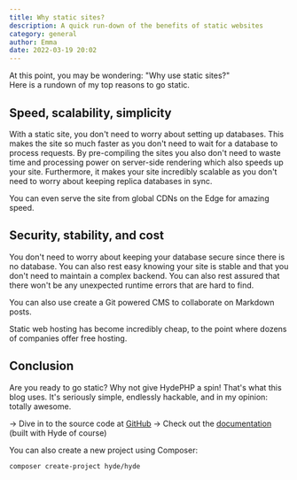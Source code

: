 ```yaml
---
title: Why static sites?
description: A quick run-down of the benefits of static websites
category: general
author: Emma
date: 2022-03-19 20:02
---
```


<p class="lead">
At this point, you may be wondering: "Why use static sites?" <br>
Here is a rundown of my top reasons to go static.
</p>

## Speed, scalability, simplicity

With a static site, you don't need to worry about setting up databases. This makes the site so much faster as you don't need to wait for a database to process requests. By pre-compiling the sites you also don't need to waste time and processing power on server-side rendering which also speeds up your site. Furthermore, it makes your site incredibly scalable as you don't need to worry about keeping replica databases in sync.

You can even serve the site from global CDNs on the Edge for amazing speed.


## Security, stability, and cost
You don't need to worry about keeping your database secure since there is no database. You can also rest easy knowing your site is stable and that you don't need to maintain a complex backend. You can also rest assured that there won't be any unexpected runtime errors that are hard to find.

You can also use create a Git powered CMS to collaborate on Markdown posts.

Static web hosting has become incredibly cheap, to the point where dozens of companies offer free hosting.

## Conclusion
Are you ready to go static? Why not give HydePHP a spin! That's what this blog uses. It's seriously simple, endlessly hackable, and in my opinion: totally awesome.

-> Dive in to the source code at [GitHub](https://github.com/hydephp/hyde)
-> Check out the [documentation](https://hydephp.com/docs) (built with Hyde of course) 

You can also create a new project using Composer:
```bash
composer create-project hyde/hyde
```
